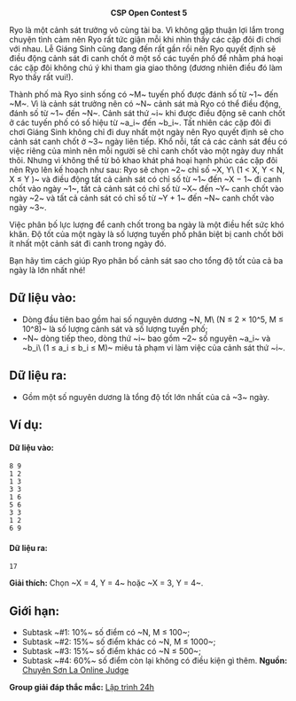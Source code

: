 **<center>CSP Open Contest 5</center>**

Ryo là một cảnh sát trưởng vô cùng tài ba. Vì không gặp thuận lợi lắm trong chuyện tình cảm nên Ryo rất tức giận mỗi khi nhìn thấy các cặp đôi đi chơi với nhau. Lễ Giáng Sinh cũng đang đến rất gần rồi nên Ryo quyết định sẽ điều động cảnh sát đi canh chốt ở một số các tuyến phố để nhằm
phá hoại các cặp đôi không chú ý khi tham gia giao thông (đương nhiên điều đó làm Ryo thấy rất vui!).

Thành phố mà Ryo sinh sống có ~M~ tuyến phố được đánh số từ ~1~ đến ~M~. Vì là cảnh sát trưởng nên có ~N~ cảnh sát mà Ryo có thể điều động, đánh số từ ~1~ đến ~N~. Cảnh sát thứ ~i~ khi được điều động sẽ canh chốt ở các tuyến phố có số hiệu từ ~a_i~ đến ~b_i~. Tất nhiên các cặp đôi đi chơi Giáng Sinh không chỉ đi duy nhất một ngày nên Ryo quyết định sẽ cho cảnh sát canh chốt ở ~3~ ngày liên tiếp. Khổ nỗi, tất cả các cảnh sát đều có việc riêng của mình nên mỗi người sẽ chỉ canh chốt vào một ngày duy nhất thôi. Nhưng vì không thể từ bỏ khao khát phá hoại hạnh phúc các cặp đôi nên Ryo lên kế hoạch như sau: Ryo sẽ chọn ~2~ chỉ số ~X, Y\ (1 < X, Y < N, X ≤ Y )~ và điều động tất cả cảnh sát có chỉ số từ ~1~ đến ~X − 1~ đi canh chốt vào ngày ~1~, tất cả cảnh sát có chỉ số từ ~X~ đến ~Y~ canh chốt vào ngày ~2~ và tất cả cảnh sát có chỉ số từ ~Y + 1~ đến ~N~ canh chốt vào ngày ~3~.

Việc phân bố lực lượng để canh chốt trong ba ngày là một điều hết sức khó khăn. Độ tốt của một ngày là số lượng tuyến phố phân biệt bị canh chốt bởi ít nhất một cảnh sát đi canh trong ngày đó.

Bạn hãy tìm cách giúp Ryo phân bố cảnh sát sao cho tổng độ tốt của cả ba ngày là lớn nhất nhé!

## Dữ liệu vào:
- Dòng đầu tiên bao gồm hai số nguyên dương ~N, M\ (N ≤ 2 × 10^5, M ≤ 10^8)~ là số lượng cảnh sát và số lượng tuyến phố;
- ~N~ dòng tiếp theo, dòng thứ ~i~ bao gồm ~2~ số nguyên ~a_i~ và ~b_i\ (1 ≤ a_i ≤ b_i ≤ M)~ miêu tả phạm vi làm việc của cảnh sát thứ ~i~.

## Dữ liệu ra:
- Gồm một số nguyên dương là tổng độ tốt lớn nhất của cả ~3~ ngày.

## Ví dụ:
#### Dữ liệu vào:
```
8 9
1 2
1 3
3 3
1 6
5 6
3 3
1 2
6 9
```

#### Dữ liệu ra:
```
17
```

**Giải thích:** Chọn ~X = 4, Y = 4~ hoặc ~X = 3, Y = 4~.

## Giới hạn:
- Subtask ~\#1: 10\%~ số điểm có ~N, M ≤ 100~;
- Subtask ~\#2: 15\%~ số điểm khác có ~N, M ≤ 1000~;
- Subtask ~\#3: 15\%~ số điểm khác có ~N ≤ 500~;
- Subtask ~\#4: 60\%~ số điểm còn lại không có điều kiện gì thêm.
**Nguồn:** [Chuyên Sơn La Online Judge](http://csloj.ddns.net/)

**Group giải đáp thắc mắc:** [Lập trình 24h](https://www.facebook.com/groups/1386904321519984)